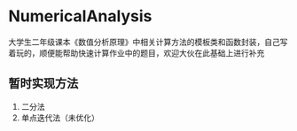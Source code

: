 # NumericalAnalysis
大学生二年级课本《数值分析原理》中相关计算方法的模板类和函数封装，自己写着玩的，顺便能帮助快速计算作业中的题目，欢迎大伙在此基础上进行补充
## 暂时实现方法
1. 二分法
2. 单点迭代法（未优化）
